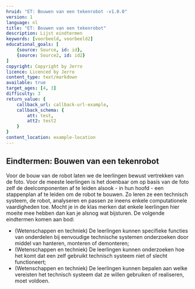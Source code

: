 ```yaml
---
hruid: "ET: Bouwen van een tekenrobot -v1.0.0"
version: 1
language: nl
title: "ET: Bouwen van een tekenrobot"
description: Lijst eindtermen
keywords: [voorbeeld, voorbeeld2]
educational_goals: [
    {source: Source, id: id}, 
    {source: Source2, id: id2}
]
copyright: Copyright by Jerro
licence: Licenced by Jerro
content_type: text/markdown
available: true
target_ages: [4, 3]
difficulty: 3
return_value: {
    callback_url: callback-url-example,
    callback_schema: {
        att: test,
        att2: test2
    }
}
content_location: example-location
---
```


## Eindtermen: Bouwen van een tekenrobot

Voor de bouw van de robot laten we de leerlingen bewust vertrekken van de foto. Voor de meeste leerlingen is het doenbaar om op basis van de foto zelf de deelcomponenten af te leiden alsook - in hun hoofd - een stappenplan af te leiden om de robot te bouwen. Zo leren ze een technisch systeem, de robot, analyseren en passen ze ineens enkele computationele vaardigheden toe. Mocht je in de klas merken dat enkele leerlingen hier moeite mee hebben dan kan je alsnog wat bijsturen. De volgende eindtermen komen aan bod:

* (Wetenschappen en techniek) De leerlingen kunnen specifieke functies van onderdelen bij eenvoudige technische systemen onderzoeken door middel van hanteren, monteren of demonteren;
* (Wetenschappen en techniek) De leerlingen kunnen onderzoeken hoe het komt dat een zelf gebruikt technisch systeem niet of slecht functioneert;
* (Wetenschappen en techniek) De leerlingen kunnen bepalen aan welke vereisten het technisch systeem dat ze willen gebruiken of realiseren, moet voldoen.
